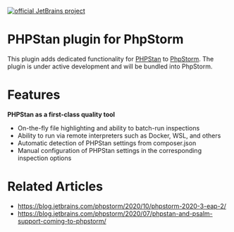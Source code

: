 [![official JetBrains project](https://jb.gg/badges/official.svg)](https://confluence.jetbrains.com/display/ALL/JetBrains+on+GitHub)

# PHPStan plugin for PhpStorm
This plugin adds dedicated functionality for [PHPStan](https://phpstan.org/) to [PhpStorm](https://www.jetbrains.com/phpstorm/). The plugin is under active development and will be bundled into PhpStorm.

# Features

**PHPStan as a first-class quality tool**

- On-the-fly file highlighting and ability to batch-run inspections
- Ability to run via remote interpreters such as Docker, WSL, and others
- Automatic detection of PHPStan settings from composer.json
- Manual configuration of PHPStan settings in the corresponding inspection options

# Related Articles

- https://blog.jetbrains.com/phpstorm/2020/10/phpstorm-2020-3-eap-2/
- https://blog.jetbrains.com/phpstorm/2020/07/phpstan-and-psalm-support-coming-to-phpstorm/
